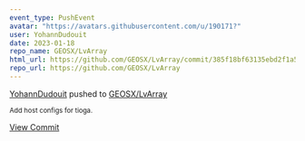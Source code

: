 ```yaml
---
event_type: PushEvent
avatar: "https://avatars.githubusercontent.com/u/190171?"
user: YohannDudouit
date: 2023-01-18
repo_name: GEOSX/LvArray
html_url: https://github.com/GEOSX/LvArray/commit/385f18bf63135ebd2f1a5133ef5877f88920d8c2
repo_url: https://github.com/GEOSX/LvArray
---
```


<a href='https://github.com/YohannDudouit' target='_blank'>YohannDudouit</a> pushed to <a href='https://github.com/GEOSX/LvArray' target='_blank'>GEOSX/LvArray</a>

<small>Add host configs for tioga.</small>

<a href='https://github.com/GEOSX/LvArray/commit/385f18bf63135ebd2f1a5133ef5877f88920d8c2' target='_blank'>View Commit</a>